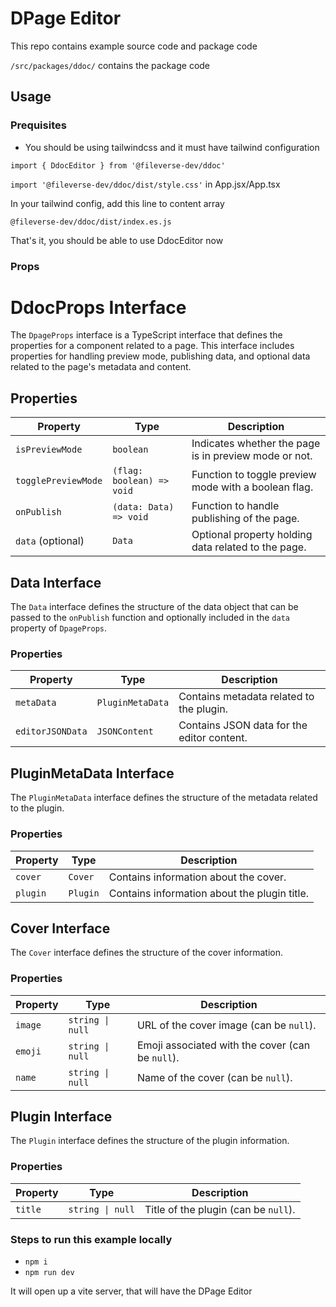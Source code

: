 # DPage Editor

This repo contains example source code and package code

`/src/packages/ddoc/` contains the package code

## Usage

### Prequisites

- You should be using tailwindcss and it must have tailwind configuration

`import { DdocEditor } from '@fileverse-dev/ddoc'`

`import '@fileverse-dev/ddoc/dist/style.css'` in App.jsx/App.tsx

In your tailwind config, add this line to content array

`@fileverse-dev/ddoc/dist/index.es.js`

That's it, you should be able to use DdocEditor now

### Props

# DdocProps Interface

The `DpageProps` interface is a TypeScript interface that defines the properties for a component related to a page. This interface includes properties for handling preview mode, publishing data, and optional data related to the page's metadata and content.

## Properties

| Property           | Type                      | Description                                                |
|--------------------|---------------------------|------------------------------------------------------------|
| `isPreviewMode`    | `boolean`                 | Indicates whether the page is in preview mode or not.      |
| `togglePreviewMode`| `(flag: boolean) => void` | Function to toggle preview mode with a boolean flag.       |
| `onPublish`        | `(data: Data) => void`    | Function to handle publishing of the page.                 |
| `data` (optional)  | `Data`                    | Optional property holding data related to the page.        |

## Data Interface

The `Data` interface defines the structure of the data object that can be passed to the `onPublish` function and optionally included in the `data` property of `DpageProps`.

### Properties

| Property          | Type             | Description                                    |
|-------------------|------------------|------------------------------------------------|
| `metaData`        | `PluginMetaData` | Contains metadata related to the plugin.       |
| `editorJSONData`  | `JSONContent`    | Contains JSON data for the editor content.     |

## PluginMetaData Interface

The `PluginMetaData` interface defines the structure of the metadata related to the plugin.

### Properties

| Property          | Type        | Description                                    |
|-------------------|-------------|------------------------------------------------|
| `cover`           | `Cover`     | Contains information about the cover.          |
| `plugin`          | `Plugin`    | Contains information about the plugin title.   |

## Cover Interface

The `Cover` interface defines the structure of the cover information.

### Properties

| Property   | Type             | Description                                           |
|------------|------------------|-------------------------------------------------------|
| `image`    | `string \| null` | URL of the cover image (can be `null`).               |
| `emoji`    | `string \| null` | Emoji associated with the cover (can be `null`).      |
| `name`     | `string \| null` | Name of the cover (can be `null`).                    |

## Plugin Interface

The `Plugin` interface defines the structure of the plugin information.

### Properties

| Property   | Type             | Description                                           |
|------------|------------------|-------------------------------------------------------|
| `title`    | `string \| null` | Title of the plugin (can be `null`).                  |


### Steps to run this example locally

- `npm i`
- `npm run dev`

It will open up a vite server, that will have the DPage Editor